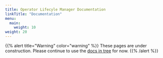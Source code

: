 ```yaml
---
title: Operator Lifecyle Manager Documentation
linkTitle: "Documentation"
menu:
  main:
    weight: 10
weight: 20
---
```


{{% alert title="Warning" color="warning" %}}
These pages are under construction. Please continue to use the [docs in
tree](https://github.com/operator-framework/operator-lifecycle-manager/tree/master/doc/)
for now.
{{% /alert %}}

